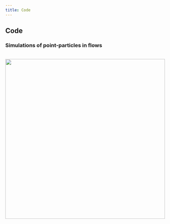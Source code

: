 ```yaml
---
title: Code
---
```


## Code

### Simulations of point-particles in flows

<br>
<img src="images/pointbubble_simulation.gif" width=500>
<br>
